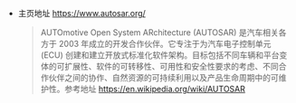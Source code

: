 - 主页地址 https://www.autosar.org/
  > AUTOmotive Open System ARchitecture (AUTOSAR) 是汽车相关各方于 2003 年成立的开发合作伙伴。它专注于为汽车电子控制单元 (ECU) 创建和建立开放式标准化软件架构。目标包括不同车辆和平台变体的可扩展性、软件的可转移性、可用性和安全性要求的考虑、不同合作伙伴之间的协作、自然资源的可持续利用以及产品生命周期中的可维护性。参考地址 https://en.wikipedia.org/wiki/AUTOSAR